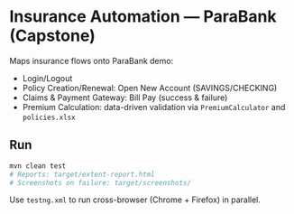 # Insurance Automation — ParaBank (Capstone)

Maps insurance flows onto ParaBank demo:
- Login/Logout
- Policy Creation/Renewal: Open New Account (SAVINGS/CHECKING)
- Claims & Payment Gateway: Bill Pay (success & failure)
- Premium Calculation: data-driven validation via `PremiumCalculator` and `policies.xlsx`

## Run
```bash
mvn clean test
# Reports: target/extent-report.html
# Screenshots on failure: target/screenshots/
```
Use `testng.xml` to run cross-browser (Chrome + Firefox) in parallel.
